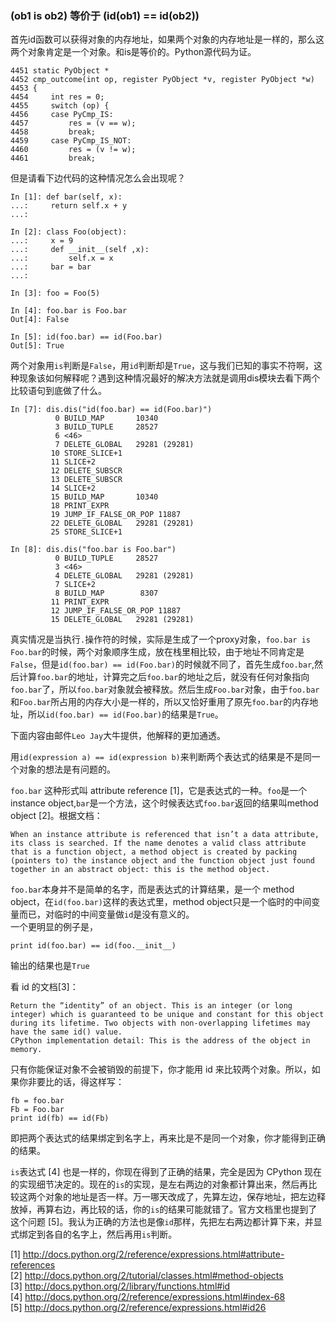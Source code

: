 ### (ob1 is ob2) 等价于 (id(ob1) == id(ob2))
首先id函数可以获得对象的内存地址，如果两个对象的内存地址是一样的，那么这两个对象肯定是一个对象。和is是等价的。Python源代码为证。

    4451 static PyObject *
    4452 cmp_outcome(int op, register PyObject *v, register PyObject *w)
    4453 {
    4454     int res = 0;
    4455     switch (op) {
    4456     case PyCmp_IS:
    4457         res = (v == w);
    4458         break;
    4459     case PyCmp_IS_NOT:
    4460         res = (v != w);
    4461         break;

但是请看下边代码的这种情况怎么会出现呢？
    
    In [1]: def bar(self, x):
    ...:     return self.x + y
    ...: 
 
    In [2]: class Foo(object):
    ...:     x = 9
    ...:     def __init__(self ,x):
    ...:         self.x = x
    ...:     bar = bar
    ...:     
 
    In [3]: foo = Foo(5)
 
    In [4]: foo.bar is Foo.bar
    Out[4]: False
 
    In [5]: id(foo.bar) == id(Foo.bar)
    Out[5]: True

两个对象用`is`判断是`False`，用`id`判断却是`True`，这与我们已知的事实不符啊，这种现象该如何解释呢？遇到这种情况最好的解决方法就是调用dis模块去看下两个比较语句到底做了什么。

    In [7]: dis.dis("id(foo.bar) == id(Foo.bar)")
              0 BUILD_MAP       10340
              3 BUILD_TUPLE     28527
              6 <46>           
              7 DELETE_GLOBAL   29281 (29281)
             10 STORE_SLICE+1  
             11 SLICE+2        
             12 DELETE_SUBSCR  
             13 DELETE_SUBSCR  
             14 SLICE+2        
             15 BUILD_MAP       10340
             18 PRINT_EXPR     
             19 JUMP_IF_FALSE_OR_POP 11887
             22 DELETE_GLOBAL   29281 (29281)
             25 STORE_SLICE+1  

    In [8]: dis.dis("foo.bar is Foo.bar")
              0 BUILD_TUPLE     28527
              3 <46>           
              4 DELETE_GLOBAL   29281 (29281)
              7 SLICE+2        
              8 BUILD_MAP        8307
             11 PRINT_EXPR     
             12 JUMP_IF_FALSE_OR_POP 11887
             15 DELETE_GLOBAL   29281 (29281)

真实情况是当执行`.`操作符的时候，实际是生成了一个proxy对象，`foo.bar is Foo.bar`的时候，两个对象顺序生成，放在栈里相比较，由于地址不同肯定是`False`，但是`id(foo.bar) == id(Foo.bar)`的时候就不同了，首先生成`foo.bar`,然后计算`foo.bar`的地址，计算完之后`foo.bar`的地址之后，就没有任何对象指向`foo.bar`了，所以`foo.bar`对象就会被释放。然后生成`Foo.bar`对象，由于`foo.bar`和`Foo.bar`所占用的内存大小是一样的，所以又恰好重用了原先`foo.bar`的内存地址，所以`id(foo.bar) == id(Foo.bar)`的结果是`True`。

下面内容由邮件`Leo Jay`大牛提供，他解释的更加通透。

用`id(expression a) == id(expression b)`来判断两个表达式的结果是不是同一个对象的想法是有问题的。 

`foo.bar` 这种形式叫 attribute reference [1]，它是表达式的一种。`foo`是一个instance object,`bar`是一个方法，这个时候表达式`foo.bar`返回的结果叫method object [2]。根据文档： 

    When an instance attribute is referenced that isn’t a data attribute, 
    its class is searched. If the name denotes a valid class attribute 
    that is a function object, a method object is created by packing 
    (pointers to) the instance object and the function object just found 
    together in an abstract object: this is the method object. 

`foo.bar`本身并不是简单的名字，而是表达式的计算结果，是一个 method object，在`id(foo.bar)`这样的表达式里，method object只是一个临时的中间变量而已，对临时的中间变量做`id`是没有意义的。  
一个更明显的例子是，

    print id(foo.bar) == id(foo.__init__)

输出的结果也是`True` 

看 id 的文档[3]： 

    Return the “identity” of an object. This is an integer (or long 
    integer) which is guaranteed to be unique and constant for this object 
    during its lifetime. Two objects with non-overlapping lifetimes may 
    have the same id() value. 
    CPython implementation detail: This is the address of the object in memory.

只有你能保证对象不会被销毁的前提下，你才能用 id 来比较两个对象。所以，如果你非要比的话，得这样写：  

    fb = foo.bar 
    Fb = Foo.bar 
    print id(fb) == id(Fb) 

即把两个表达式的结果绑定到名字上，再来比是不是同一个对象，你才能得到正确的结果。 

`is`表达式 [4] 也是一样的，你现在得到了正确的结果，完全是因为 CPython 现在的实现细节决定的。现在的`is`的实现，是左右两边的对象都计算出来，然后再比较这两个对象的地址是否一样。万一哪天改成了，先算左边，保存地址，把左边释放掉，再算右边，再比较的话，你的`is`的结果可能就错了。官方文档里也提到了这个问题 [5]。我认为正确的方法也是像`id`那样，先把左右两边都计算下来，并显式绑定到各自的名字上，然后再用`is`判断。 

[1] http://docs.python.org/2/reference/expressions.html#attribute-references   
[2] http://docs.python.org/2/tutorial/classes.html#method-objects  
[3] http://docs.python.org/2/library/functions.html#id  
[4] http://docs.python.org/2/reference/expressions.html#index-68  
[5] http://docs.python.org/2/reference/expressions.html#id26   
